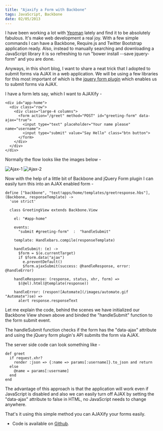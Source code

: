 ```yaml
--- 
title: "Ajaxify a Form with Backbone"
tags: JavaScript, Backbone
date: 02/05/2013
---
```


I have been working a lot with [Yeoman](http://yeoman.io) lately and find it to be absolutely fabulous. It's make web development a real joy. With a few simple commands I can have a Backbone, Require.js and Twitter Bootstrap application ready. Also, instead to manually searching and downloading a JavaScript library it is so refreshing to run "bower install --save jquery-form" and you are done.

Anyways, in this short blog, I want to share a neat trick that I adopted to submit forms via AJAX in a web application. We will be using a few libraries for this most important of which is the [jquery form plugin](http://malsup.com/jquery/form/) which enables us to submit forms via AJAX.

I have a form lets say, which I want to AJAXify -

    <div id="app-home">
      <div class="row">
        <div class="large-4 columns">
          <form action="/greet" method="POST" id="greeting-form" data-ajax="true">
            <input type="text" placeholder="Your name please" name="username">
            <input type="submit" value="Say Hello" class="btn button">
          </form>
        </div>
      </div>
    </div>

Normally the flow looks like the images below -

![Ajax-1](/images/ajax-1.png "Ajax-1")
![Ajax-2](/images/ajax-2.png "Ajax-2")

Now with the help of a little bit of Backbone and jQuery Form plugin I can easily turn this into an AJAX enabled form -

    define ["backbone", "text!apps/home/templates/greetresponse.hbs"], (Backbone, responseTemplate) ->
      'use strict'
      
      class GreetingView extends Backbone.View
        
        el: "#app-home"

        events:
          "submit #greeting-form"  :  "handleSubmit"

        template: Handlebars.compile(responseTemplate)

        handleSubmit: (e) ->
          $form = $(e.currentTarget)
          if $form.data("ajax")
            e.preventDefault()
            $form.ajaxSubmit(success: @handleResponse, error: @handleError)

        handleResponse: (response, status, xhr, form) =>
          $(@el).html(@template(response))

        handleError: (respon![Automate](/images/automate.gif "Automate")se) =>
          alert response.responseText


Let me explain the code, behind the scenes we have initialized our Backbone View shown above and binded the "handleSubmit" function to the form submit event.

The handleSubmit function checks if the form has the "data-ajax" attribute and using the jQuery form plugin's API submits the form via AJAX. 

The server side code can look something like -

    def greet
      if request.xhr?
        render :json => {:name => params[:username]}.to_json and return
      else
        @name = params[:username]
      end
    end

The advantage of this approach is that the application will work even if JavaScript is disabled and also we can easily turn off AJAX by setting the "data-ajax" attribute to false in HTML, no JavaScript needs to change anywhere.

That's it using this simple method you can AJAXify your forms easily.

* Code is available on [Github](https://github.com/rocky-jaiswal/templateapp).